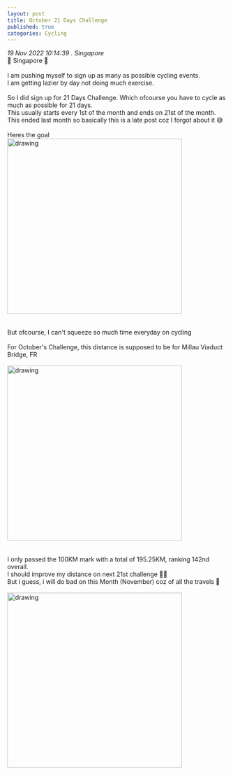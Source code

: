```yaml
---
layout: post
title: October 21 Days Challenge
published: true
categories: Cycling
---
```

_19 Nov 2022 10:14:39 . Singapore_
<br>
📍 Singapore 📍
<br>
<br>
I am pushing myself to sign up as many as possible cycling events.
<br>
I am getting lazier by day not doing much exercise.
<br>
<br>
So I did sign up for 21 Days Challenge. Which ofcourse you have to cycle as much as possible for 21 days.
<br>
This usually starts every 1st of the month and ends on 21st of the month. 
<br>
This ended last month so basically this is a late post coz I forgot about it 😅
<br>
<br>
Heres the goal
<br>
<img src="https://drive.google.com/uc?export=view&id=13SsI5dti4VHj9CRlaNh1a6P_ugisYx7X" alt="drawing" width="400"/>
<br>
<br>
<br>
But ofcourse, I can't squeeze so much time everyday on cycling
<br>
<br>
For October's Challenge, this distance is supposed to be for Millau Viaduct Bridge, FR
<br>
<br>
<img src="https://drive.google.com/uc?export=view&id=1Edf_dsBqRcd7nOOwiURQXToQs7BGRGV3" alt="drawing" width="400"/>
<br>
<br>
<br>
I only passed the 100KM mark with a total of 195.25KM,  ranking 142nd overall.
<br>
I should improve my distance on next 21st challenge 💪🏻
<br>
But i guess, i will do bad on this Month (November) coz of all the travels 😬
<br>
<br>
<img src="https://drive.google.com/uc?export=view&id=161muPqbs0nvD5-KAKpqyiGJ6Vga15-NU" alt="drawing" width="400"/>
